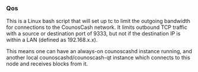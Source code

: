 ### Qos ###

This is a Linux bash script that will set up tc to limit the outgoing bandwidth for connections to the CounosCash network. It limits outbound TCP traffic with a source or destination port of 9333, but not if the destination IP is within a LAN (defined as 192.168.x.x).

This means one can have an always-on counoscashd instance running, and another local counoscashd/counoscash-qt instance which connects to this node and receives blocks from it.
